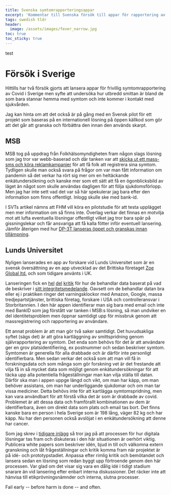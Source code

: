 ```yaml
---
title: Svenska symtomrapporteringsappar
excerpt: 'Kommentar till Svenska försök till appar för rapportering av symtom'
tags: swedish tldr
header:
  image: /assets/images/fever_narrow.jpg
toc: true
toc_sticky: true
---
```


test

# Försök i Sverige

Hittills har två försök gjorts att lansera appar för frivillig symtomrapportering av Covid i Sverige men syfte att undersöka hur utbredd smittan är bland de som bara stannar hemma med symtom och inte kommer i kontakt med sjukvården.

Jag kan hinta om att det också är på gång med en Svensk pilot för ett projekt som baseras på en internationell lösning på öppen källkod som gör att det går att granska och förbättra den innan den används skarpt.

## MSB

MSB tog på uppdrag från Folkhälsomyndigheten fram någon slags lösning som jag tror var webb-baserad och där tanken var att [skicka ut ett mass-sms och köra reklamkampanjer](https://www.svt.se/nyheter/inrikes/msb-planerade-superkampanj-med-mass-sms-bromsades-av-andra-myndigheter) för att få folk att registrera sina symtom. Tydligen skulle man också svara på frågor om var man fått information om pandemin så det verkar ha rört sig mer om en heltäckande enkätundersökning och kanske mer som ett sätt att få en ögonblicksbild av läget än något som skulle användas dagligen för att följa sjukdomsförlopp. Men jag har inte sett vad det var så här spekulerar jag bara efter den information som finns offentligt. Inlogg skulle ske med bank-id.

I SVTs artikel nämns att FHM vill köra en pilotstudie för att testa upplägget men mer information om så finns inte. Överlag verkar det finnas en motvilja mot att lufta eventuella lösningar offentligt vilket jag tror bara spär på gissningslekar och får ansvariga att få kalla fötter inför eventuell lansering. Jämför återigen med hur [DP-3T lanseras öppet och granskas innan tillämpning](/2020-04-30-contact-tracing-apps.html#dp3t-som-den-decentraliserade-anonyma-och-granskade-lösningen).

## Lunds Universitet

Nyligen lanserades en app av forskare vid Lunds Universitet som är en svensk översättning av en app utvecklad av det Brittiska företaget [Zoe Global ltd.](https://joinzoe.com/) och som tidigare använts i UK. 

Lanseringen fick en [hel](https://piratpartiet.se/nyheter/ny-svensk-corona-app/) [del](https://www.facebook.com/groups/sakerhetsbubblan/permalink/981651738938948/) [kritik](https://www.facebook.com/dekaminski/posts/10163448399085142) för hur de behandlar data baserat på vad de beskriver i [sitt integritetsmedelande](https://www.covid19app.lu.se/integritetsmeddelande-zoe-ltd). Oavsett om de behandlar datan bra eller ej i praktiken ringer det varningsklockor med Amazon, Google, massa tredjepartstjänster, brittiska företag, forskare i USA och controlleransvar i Storbritannien. I den här appen identifierar man sig bara med email och inte med BankID som jag förstått var tanken i MSB:s lösning, så man undviker en del identitetsproblem men öppnar samtidigt upp för missbruk genom att massregistrering och rapportering av användare.

Ett annat problem är att man gör två saker samtidigt. Det huvudsakliga syftet (sägs det) är att göra kartläggning av smittspridning genom självrapportering av symtom. Det enda som behövs för det är att användare ger en grov platsidentifiering, ex postnummer och sedan beskriver symtom. Symtomen är generella för alla drabbade och är därför inte personligt identifierbara. Men sedan verkar det också som att man vill få in forskningsdata och som många som gör forskning vet är det frestande att vilja få in så mycket data som möjligt genom enkätundersökningar för att täcka upp alla potentiella frågeställningar man kan vilja ställa till datan. Därför ska man i appen uppge längd och vikt, om man har käpp, om man behöver assistans, om man har underliggande sjukdomar och om man tar vissa mediciner. Detta behövs inte för att kartlägga symtomspridning, men kan vara användbart för att förstå vilka det är som är drabbade av covid. Problemet är att dessa data och framförallt kombinationen av dem är identifierbara, även om direkt data som plats och email tas bort. Det finns kanske bara en person i hela Sverige som är 198 lång, väger 82 kg och har käpp. Nu har den personen också avslöjat i en enkätundersökning att denne har cancer.

Som jag skrev i [tidigare inlägg](2020-04-30-contact-tracing-apps.html) så tror jag på att processen för hur digitala lösningar tas fram och diskuteras i den här situationen är oerhört viktig. Publicera white papers som beskriver idén, bjud in till och välkomna extern granskning och låt frågeställningar och kritik komma fram när projektet är på idé- och prototypstadiet. Anpassa efter rimlig kritik och bemötandet och lansera sedan en lösning som redan byggt upp förtroende genom den här processen. Var glad om det visar sig vara en dålig idé i tidigt stadium snarare än vid lansering efter enbart interna diskussioner. Det räcker inte att hänvisa till etikprövningsnämnder och interna, slutna processer.

Fail early -- before harm is done -- and often.
